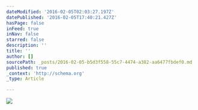```yaml
---
dateModified: '2016-02-05T02:03:27.197Z'
datePublished: '2016-02-05T17:40:21.427Z'
hasPage: false
inFeed: true
inNav: false
starred: false
description: ''
title: ''
author: []
sourcePath: _posts/2016-02-05-b5d3f558-55c7-4474-a382-aa6477fbdef0.md
published: true
_context: 'http://schema.org'
_type: Article

---
```

![](https://the-grid-user-content.s3-us-west-2.amazonaws.com/8029ea91-6883-4a97-8cbf-5fac68f5bc12.jpg)